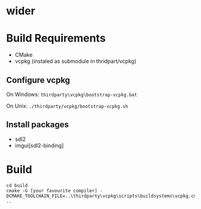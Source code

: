 # wider

# Build Requirements

* CMake
* vcpkg (instaled as submodule in thridpart/vcpkg)

## Configure vcpkg

On Windows:
    `thirdparty\vcpkg\bootstrap-vcpkg.bat`

On Unix:
    `./thirdparty/vcpkg/bootstrap-vcpkg.sh`

## Install packages

* sdl2
* imgui\[sdl2-binding\]

# Build

```mkdir build
cd build
cmake -G [your favourite compiler] -DCMAKE_TOOLCHAIN_FILE=..\thirdparty\vcpkg\scripts\buildsystems\vcpkg.cmake ..
```